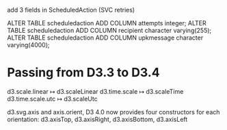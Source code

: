 add 3 fields in ScheduledAction (SVC retries)

ALTER TABLE scheduledaction ADD COLUMN attempts integer;
ALTER TABLE scheduledaction ADD COLUMN recipient character varying(255);
ALTER TABLE scheduledaction ADD COLUMN upkmessage character varying(4000);


# Passing from D3.3 to D3.4

d3.scale.linear ↦ d3.scaleLinear
d3.time.scale ↦ d3.scaleTime
d3.time.scale.utc ↦ d3.scaleUtc

d3.svg.axis and axis.orient, D3 4.0 now provides four constructors for each orientation: d3.axisTop, d3.axisRight, d3.axisBottom, d3.axisLeft
